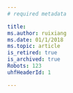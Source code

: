 ```yaml
---
# required metadata

title:
ms.author: ruixiang
ms.date: 01/1/2018
ms.topic: article
is_retired: true
is_archived: true
Robots: 123 
uhfHeaderId: 1

---
```

